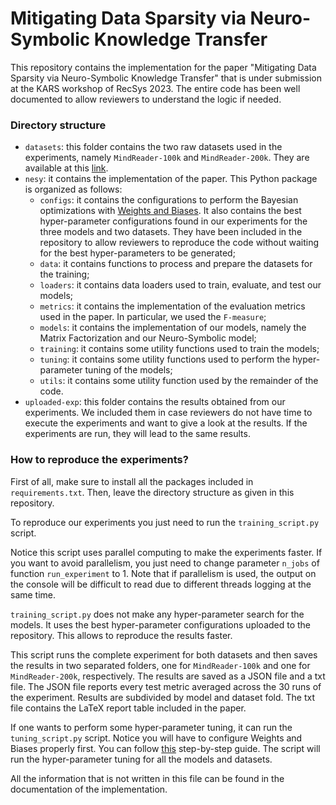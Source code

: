 # Mitigating Data Sparsity via Neuro-Symbolic Knowledge Transfer

This repository contains the implementation for the paper "Mitigating Data Sparsity via Neuro-Symbolic Knowledge Transfer"
that is under submission at the KARS workshop of RecSys 2023. The entire code has been well documented to allow reviewers to understand 
the logic if needed.

### Directory structure

- `datasets`: this folder contains the two raw datasets used in the experiments, namely `MindReader-100k` and `MindReader-200k`. 
They are available at this [link](https://mindreader.tech/dataset/releases).
- `nesy`: it contains the implementation of the paper. This Python package is organized as follows:
  - `configs`: it contains the configurations to perform the Bayesian optimizations with [Weights and Biases](https://wandb.ai/site).
  It also contains the best hyper-parameter configurations found in our experiments for the three models and two datasets.
  They have been included in the repository to allow reviewers to reproduce the code without waiting for the
  best hyper-parameters to be generated;
  - `data`: it contains functions to process and prepare the datasets for the training;
  - `loaders`: it contains data loaders used to train, evaluate, and test our models;
  - `metrics`: it contains the implementation of the evaluation metrics used in the paper. In particular, we used the `F-measure`;
  - `models`: it contains the implementation of our models, namely the Matrix Factorization and our Neuro-Symbolic model;
  - `training`: it contains some utility functions used to train the models;
  - `tuning`: it contains some utility functions used to perform the hyper-parameter tuning of the models;
  - `utils`: it contains some utility function used by the remainder of the code.
- `uploaded-exp`: this folder contains the results obtained from our experiments. We included them in case reviewers 
do not have time to execute the experiments and want to give a look at the results. If the experiments are run, they will lead 
to the same results.

### How to reproduce the experiments?

First of all, make sure to install all the packages included in `requirements.txt`. Then, leave the directory structure as given in this repository.

To reproduce our experiments you just need to run the `training_script.py` script. 

Notice this script uses parallel computing
to make the experiments faster. If you want to avoid parallelism, you just need to change parameter
`n_jobs` of function `run_experiment` to 1. Note that if parallelism is used, the output on the console will be difficult to
read due to different threads logging at the same time. 

`training_script.py` does not make any hyper-parameter search for the models.
It uses the best hyper-parameter configurations uploaded to the repository. This allows to reproduce the results faster. 

This script
runs the complete experiment for both datasets and then saves the results in two separated folders, one for `MindReader-100k` and one for `MindReader-200k`, respectively. 
The results are saved as a JSON file and a txt file. The JSON file reports every test metric averaged across the 30 runs of the experiment. Results are subdivided by model and dataset fold.
The txt file contains the LaTeX report table included in the paper.

If one wants to perform some hyper-parameter tuning, it can run the `tuning_script.py` script. Notice you will have to
configure Weights and Biases properly first. You can follow [this](https://docs.wandb.ai/quickstart) step-by-step guide. 
The script will run the hyper-parameter tuning for all the models and datasets.

All the information that is not written in this file can be found in the documentation of the implementation.

